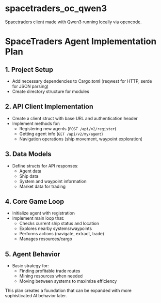 # spacetraders_oc_qwen3
Spacetraders client made with Qwen3 running locally via opencode.

# SpaceTraders Agent Implementation Plan

## 1. Project Setup
- Add necessary dependencies to Cargo.toml (reqwest for HTTP, serde for JSON parsing)
- Create directory structure for modules

## 2. API Client Implementation
- Create a client struct with base URL and authentication header
- Implement methods for:
  - Registering new agents (`POST /api/v2/register`)
  - Getting agent info (`GET /api/v2/my/agent`)
  - Navigation operations (ship movement, waypoint exploration)

## 3. Data Models
- Define structs for API responses:
  - Agent data
  - Ship data
  - System and waypoint information
  - Market data for trading

## 4. Core Game Loop
- Initialize agent with registration 
- Implement main loop that:
  - Checks current ship status and location
  - Explores nearby systems/waypoints
  - Performs actions (navigate, extract, trade)
  - Manages resources/cargo

## 5. Agent Behavior
- Basic strategy for:
  - Finding profitable trade routes
  - Mining resources when needed
  - Moving between systems to maximize efficiency

This plan creates a foundation that can be expanded with more sophisticated AI behavior later.